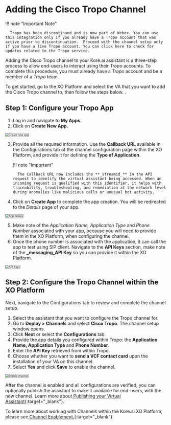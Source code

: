 # Adding the Cisco Tropo Channel


!!! note "Important Note"

      Tropo has been discontinued and is now part of Webex. You can use this integration only if you already have a Tropo account that was active prior to discontinuation.  Proceed with the channel setup only if you have a live Tropo account. You can click here to check for updates related to the Tropo service.


Adding the Cisco Tropo channel to your Kore.ai assistant is a three-step process to allow end-users to interact using their _Tropo_ accounts. To complete this procedure, you must already have a _Tropo_ account and be a member of a _Tropo_ team.


To get started, go to the XO Platform and select the VA that you want to add the Cisco Tropo channel to, then follow the steps below. .


## Step 1: Configure your Tropo App

1. Log in and navigate to **My Apps.** 
2. Click on **Create New App.**  
<img src="../images/tropo-img1.png" alt="Create new app" title="Create new app" style="border: 1px solid gray; zoom:60%;">

3. Provide all the required information. Use the **Callback URL** available in the Configurations tab of the channel configuration page within the XO Platform, and provide it for defining the **Type of Application**.  

   !!! note "Important"
   
         The Callback URL now includes the **_streamid_** in the API request to identify the virtual assistant being accessed. When an incoming request is qualified with this identifier, it helps with traceability, troubleshooting, and remediation at the network level during anomalies like malicious calls or unusual bot activity.

4. Click on **Create App** to complete the app creation. You will be redirected to the _Details_ page of your app.  
<img src="../images/tropo-img2.png" alt="App details" title="App details" style="border: 1px solid gray; zoom:60%;">

5. Make note of the _Application Name, Application Type_ and _Phone Number_ associated with your app, because you will need to provide them in the XO Platform, when configuring the channel.
6. Once the phone number is associated with the application, it can call the app to test using SIP client. Navigate to the **API Keys**  section, make note of the **_messaging_API Key** so you can provide it within the XO Platform.  
<img src="../images/tropo-img3.png" alt="API Keys" title="API Keys" style="border: 1px solid gray; zoom:60%;">


## Step 2: Configure the Tropo Channel within the XO Platform

Next, navigate to the Configurations tab to review and complete the channel setup.

1. Select the assistant that you want to configure the Tropo channel for. 
2. Go to **Deploy > Channels** and select **Cisco Tropo**. The channel setup window opens. 
3. Click **Next** or select the **Configurations** tab. 
4. Provide the app details you configured within Tropo: the **Application Name, Application Type** and **Phone Number**. 
5. Enter the **API Key** retrieved from within Tropo.
6. Choose whether you want to **send a VCF contact card** upon the installation of your VA on this channel.
7. Select **Yes** and click **Save** to enable the channel.  
<img src="../images/tropo-img4.png" alt="Enable channel" title="Enable channel" style="border: 1px solid gray; zoom:60%;">

After the channel is enabled and all configurations are verified, you can optionally publish the assistant to make it available for end-users, with the new channel. Learn more about[ Publishing your Virtual Assistant](../../deploy/publishing-bot/){:target="_blank"}.

To learn more about working with Channels within the Kore.ai XO Platform, please see[ Channel Enablement.](../adding-channels-to-your-bot){:target="_blank"}